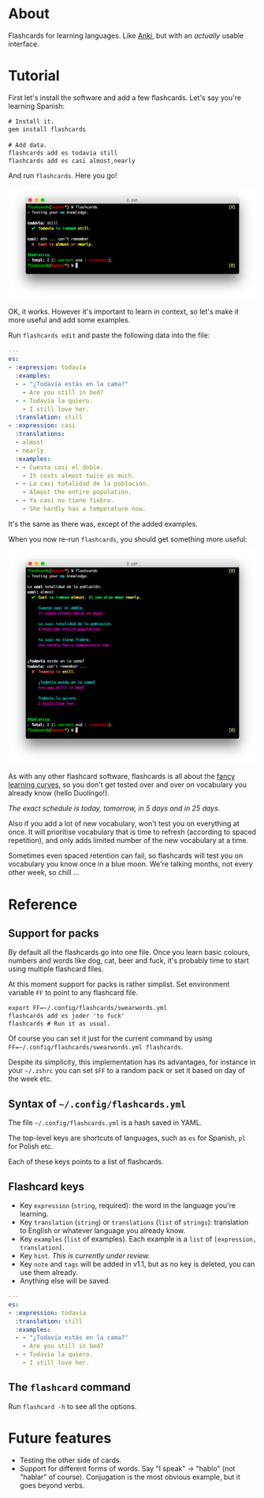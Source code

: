 # About

Flashcards for learning languages. Like [Anki](https://apps.ankiweb.net), but with an *actually* usable interface.

# Tutorial

First let's install the software and add a few flashcards. Let's say you're learning Spanish:

```shell
# Install it.
gem install flashcards

# Add data.
flashcards add es todavía still
flashcards add es casi almost,nearly
```

And run `flashcards`. Here you go!

![flashcards-1](https://raw.githubusercontent.com/botanicus/flashcards/master/doc/flashcards-1.png)

OK, it works. However it's important to learn in context, so let's make it more
useful and add some examples.

Run `flashcards edit` and paste the following data into the file:

```yaml
---
es:
- :expression: todavía
  :examples:
  - - "¿Todavía estás en la cama?"
    - Are you still in bed?
  - - Todavía la quiero.
    - I still love her.
  :translation: still
- :expression: casi
  :translations:
  - almost
  - nearly
  :examples:
  - - Cuesta casi el doble.
    - It costs almost twice as much.
  - - La casi totalidad de la población.
    - Almost the entire population.
  - - Ya casi no tiene fiebre.
    - She hardly has a temperature now.
```

It's the same as there was, except of the added examples.

When you now re-run `flashcards`, you should get something more useful:

![flashcards-2](https://raw.githubusercontent.com/botanicus/flashcards/master/doc/flashcards-2.png)

As with any other flashcard software, flashcards is all about the [fancy learning curves](https://en.wikipedia.org/wiki/Spaced_repetition),
so you don't get tested over and over on vocabulary you already know (hello Duolingo!).

_The exact schedule is today, tomorrow, in 5 days and in 25 days._

Also if you add a lot of new vocabulary, won't test you on everything at once.
It will prioritise vocabulary that is time to refresh (according to spaced repetition),
and only adds limited number of the new vocabulary at a time.

Sometimes even spaced retention can fail, so flashcards will test you on vocabulary
you know once in a blue moon. We're talking months, not every other week, so chill ...

# Reference

## Support for packs

By default all the flashcards go into one file. Once you learn basic colours,
numbers and words like dog, cat, beer and fuck, it's probably time to start using
multiple flashcard files.

At this moment support for packs is rather simplist. Set environment variable `FF`
to point to any flashcard file.

```shell
export FF=~/.config/flashcards/swearwords.yml
flashcards add es joder 'to fuck'
flashcards # Run it as usual.
```

Of course you can set it just for the current command by using
`FF=~/.config/flashcards/swearwords.yml flashcards`.

Despite its simplicity, this implementation has its advantages, for instance in
your `~/.zshrc` you can set `$FF` to a random pack or set it based on day of the week etc.

## Syntax of `~/.config/flashcards.yml`

The file `~/.config/flashcards.yml` is a hash saved in YAML.

The top-level keys are shortcuts of languages, such as `es` for Spanish, `pl` for Polish etc.

Each of these keys points to a list of flashcards.

## Flashcard keys

- Key `expression` (`string`, required): the word in the language you're learning.
- Key `translation` (`string`) or `translations` (`list` of `strings`): translation to English or whatever language you already know.
- Key `examples` (`list` of examples). Each example is a `list` of `[expression, translation]`.
- Key `hint`. _This is currently under review._
- Key `note` and `tags` will be added in v1.1, but as no key is deleted, you can use them already.
- Anything else will be saved.

```yaml
---
es:
- :expression: todavía
  :translation: still
  :examples:
  - - "¿Todavía estás en la cama?"
    - Are you still in bed?
  - - Todavía la quiero.
    - I still love her.
```

## The `flashcard` command

Run `flashcard -h` to see all the options.

# Future features

- Testing the other side of cards.
- Support for different forms of words. Say "I speak" -> "hablo" (not "hablar" of course).
  Conjugation is the most obvious example, but it goes beyond verbs.
